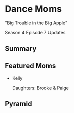# Dance Moms
"Big Trouble in the Big Apple"

Season 4 Episode 7 Updates

## Summary 
## Featured Moms
* Kelly
    
    Daughters: Brooke & Paige
## Pyramid

